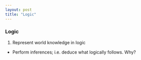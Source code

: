 ```yaml
---
layout: post
title: "Logic"
---
```


### Logic
1. Represent world knowledge in logic
- Perform inferences; i.e. deduce what logically follows. Why?
